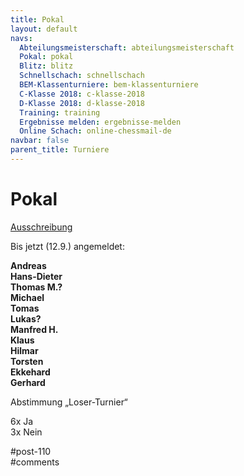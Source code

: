 ```yaml
---
title: Pokal 
layout: default
navs:
  Abteilungsmeisterschaft: abteilungsmeisterschaft
  Pokal: pokal
  Blitz: blitz
  Schnellschach: schnellschach
  BEM-Klassenturniere: bem-klassenturniere
  C-Klasse 2018: c-klasse-2018
  D-Klasse 2018: d-klasse-2018
  Training: training
  Ergebnisse melden: ergebnisse-melden
  Online Schach: online-chessmail-de
navbar: false
parent_title: Turniere
---
```

<div class="post-110 page type-page status-publish hentry" id="post-110">
<h1 class="entry-title">Pokal</h1>
<div class="entry-content">
<p><a href="https://www.narva-schach.de/wordpress/wp-content/uploads/2022/08/Pokal-2022.pdf">Ausschreibung</a></p>
<p>Bis jetzt (12.9.) angemeldet:</p>
<p><strong>Andreas</strong><br/>
<strong>Hans-Dieter</strong><br/>
<strong>Thomas M.?</strong><br/>
<strong>Michael</strong><br/>
<strong>Tomas</strong><br/>
<strong>Lukas?</strong><br/>
<strong>Manfred H.</strong><br/>
<strong>Klaus</strong><br/>
<strong>Hilmar</strong><br/>
<strong>Torsten</strong><br/>
<strong>Ekkehard</strong><br/>
<strong>Gerhard</strong></p>
<p>Abstimmung „Loser-Turnier“</p>
<p>6x Ja<br/>
3x Nein</p>
</div><!-- .entry-content -->
</div> #post-110 
<div id="comments">
</div> #comments 
